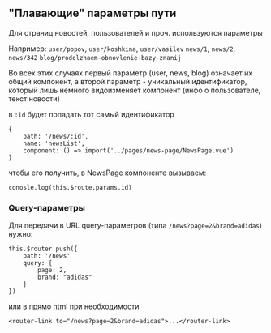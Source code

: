 ## "Плавающие" параметры пути

Для страниц новостей, пользователей и проч. используются параметры

Например:
`user/popov`, `user/koshkina`, `user/vasilev`
`news/1`, `news/2`, `news/342`
`blog/prodolzhaem-obnovlenie-bazy-znanij`

Во всех этих случаях первый параметр (user, news, blog) означает их общий компонент, а второй параметр - уникальный
идентификатор, который лишь немного видоизменяет компонент (инфо о пользователе, текст новости)

в `:id` будет попадать тот самый идентификатор
```
{
    path: '/news/:id',
    name: 'newsList',
    component: () => import('../pages/news-page/NewsPage.vue')
}
```
чтобы его получить, в NewsPage компоненте вызываем:
```
conosle.log(this.$route.params.id)
```

### Query-параметры
Для передачи в URL query-параметров (типа `/news?page=2&brand=adidas`) нужно:
```
this.$router.push({
    path: '/news'
    query: {
        page: 2,
        brand: "adidas"
    }
})
```
или в прямо html при необходимости
```
<router-link to="/news?page=2&brand=adidas">...</router-link>
```
